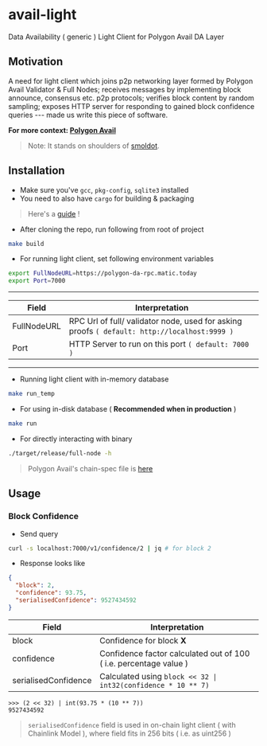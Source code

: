 # avail-light

Data Availability ( generic ) Light Client for Polygon Avail DA Layer

## Motivation

A need for light client which joins p2p networking layer formed by Polygon Avail Validator & Full Nodes; receives messages by implementing block announce, consensus etc. p2p protocols; verifies block content by random sampling; exposes HTTP server for responding to gained block confidence queries --- made us write this piece of software.

**For more context: [Polygon Avail](https://avail-docs.matic.today)**

> Note: It stands on shoulders of [smoldot](https://github.com/paritytech/smoldot).

## Installation

- Make sure you've `gcc`, `pkg-config`, `sqlite3` installed
- You need to also have `cargo` for building & packaging

> Here's a [guide](https://substrate.dev/docs/en/knowledgebase/getting-started) !

- After cloning the repo, run following from root of project

```bash
make build
```

- For running light client, set following environment variables

```bash
export FullNodeURL=https://polygon-da-rpc.matic.today
export Port=7000
```

---

Field | Interpretation
--- | ---
FullNodeURL | RPC Url of full/ validator node, used for asking proofs `( default: http://localhost:9999 )`
Port | HTTP Server to run on this port `( default: 7000 )`

---

- Running light client with in-memory database

```bash
make run_temp
```

- For using in-disk database ( **Recommended when in production** )

```bash
make run
```

- For directly interacting with  binary

```bash
./target/release/full-node -h
```

> Polygon Avail's chain-spec file is [here](bin/polygon-avail.json)

## Usage

### Block Confidence

- Send query

```bash
curl -s localhost:7000/v1/confidence/2 | jq # for block 2
```

- Response looks like

```json
{
  "block": 2,
  "confidence": 93.75,
  "serialisedConfidence": 9527434592
}
```

Field | Interpretation
--- | ---
block | Confidence for block **X**
confidence | Confidence factor calculated out of 100 ( i.e. percentage value )
serialisedConfidence | Calculated using `block << 32 \| int32(confidence * 10 ** 7)`

```python3
>>> (2 << 32) | int(93.75 * (10 ** 7))
9527434592
```

> `serialisedConfidence` field is used in on-chain light client ( with Chainlink Model ), where field fits in 256 bits ( i.e. as uint256 )
